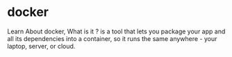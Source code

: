 # docker
Learn About docker, What is it ? is a tool that lets you package your app and all its dependencies into a container, so it runs the same anywhere - your laptop, server, or cloud.
